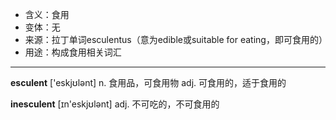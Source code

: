 - <span class="definition">含义：食用</span>
- <span class="definition">变体：无</span>
- <span class="definition">来源：拉丁单词esculentus（意为edible或suitable for eating，即可食用的）</span>
- <span class="definition">用途：构成食用相关词汇</span>

---

<span class="vocabulary">**esculent**</span> ['eskjʊlənt] n. 食用品，可食用物 adj. 可食用的，适于食用的

<span class="vocabulary">**inesculent**</span> [ɪn'eskjʊlənt] adj. 不可吃的，不可食用的

